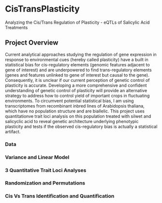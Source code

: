 # CisTransPlasticity
Analyzing the Cis/Trans Regulation of Plasticity - eQTLs of Salicylic Acid Treatments

## Project Overview
Current analytical approaches studying the regulation of gene expression in response to environmental cues (hereby called plasticity) have a built in statistical bias for cis-regulatory elements (genomic features adjacent to gene of interest) and are underpowered to find trans-regulatory elements (genes and features unlinked to gene of interest but causal to the gene). Consequently, it is unclear if our current perception of genetic control of plasticity is accurate. Developing a more comprehensive and confident understanding of genetic control of plasticity will provide an alternative strategy to address how to control yield of important crops in fluctuating environments. To circumvent potential statistical bias, I am using transcriptomes from recombinant inbred lines of Arabidopsis thaliana, which have no population structure and are biallelic. This project uses quantitationve trait loci analysis on this population treated with silwet and salicyclic acid to reveal genetic architecture underlying phenotypic plasticity and tests if the observed cis-regulatory bias is actually a statistical artifact.

### Data 
### Variance and Linear Model
### 3 Quantitative Trait Loci Analyses
### Randomization and Permutations
### Cis Vs Trans Identification and Quantification
